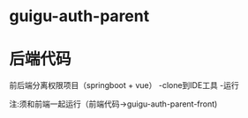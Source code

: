 # guigu-auth-parent
# 后端代码
前后端分离权限项目（springboot + vue）
-clone到IDE工具
-运行

注:须和前端一起运行（前端代码->guigu-auth-parent-front)

